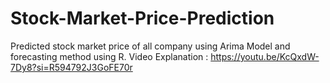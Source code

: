 # Stock-Market-Price-Prediction
Predicted stock market price of all company using Arima Model and forecasting method using R.
Video Explanation : https://youtu.be/KcQxdW-7Dy8?si=R594792J3GoFE70r
